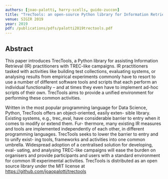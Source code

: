 ```yaml
---
authors: [joao-palotti, harry-scells, guido-zuccon]
title: "TrecTools: an open-source Python library for Information Retrieval practitioners involved in TREC-like campaigns"
venue: SIGIR 2019
year: 2019
pdf: /publications/pdfs/palotti2019trectools.pdf
---
```


## Abstract
This paper introduces TrecTools, a Python library for assisting
Information Retrieval (IR) practitioners with TREC-like campaigns.
IR practitioners tasked with activities like building test collections,
evaluating systems, or analysing results from empirical experiments
commonly have to resort to use a number of different software tools
and scripts that each perform an individual functionality – and at
times they even have to implement ad-hoc scripts of their own.
TrecTools aims to provide a unified environment for performing
these common activities.

Written in the most popular programming language for Data
Science, Python, TrecTools offers an object-oriented, easily exten-
sible library. Existing systems, e.g., trec_eval, have considerable
barrier to entry when it comes to modify or extend them. Fur-
thermore, many existing IR measures and tools are implemented
independently of each other, in different programming languages.
TrecTools seeks to lower the barrier to entry and to unify exist-
ing tools, frameworks and activities into one common umbrella.
Widespread adoption of a centralised solution for developing, eval-
uating, and analysing TREC-like campaigns will ease the burden
on organisers and provide participants and users with a standard
environment for common IR experimental activities.
TrecTools is distributed as an open source library under the MIT
license at https://github.com/joaopalotti/trectools
